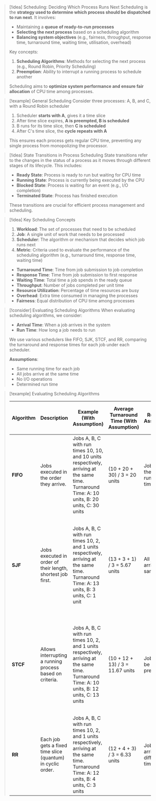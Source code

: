 
> [!idea] Scheduling: Deciding Which Process Runs Next
> Scheduling is the **strategy used to determine which process should be dispatched to run next**. It involves:
> 
> - Maintaining a **queue of ready-to-run processes**
> - **Selecting the next process** based on a scheduling algorithm
> - **Balancing system objectives** (e.g., fairness, throughput, response time, turnaround time, waiting time, utilisation, overhead)
> 
> Key concepts:
> 1. **Scheduling Algorithms**: Methods for selecting the next process (e.g., Round Robin, Priority Scheduling)
> 2. **Preemption**: Ability to interrupt a running process to schedule another
> 
> Scheduling aims to **optimize system performance and ensure fair allocation** of CPU time among processes.

> [!example] General Scheduling
> Consider three processes: A, B, and C, with a Round Robin scheduler
> 
> 1. Scheduler **starts with A**, gives it a time slice
> 2. After time slice expires, **A is preempted, B is scheduled**
> 3. B runs for its time slice, then **C is scheduled**
> 4. After C's time slice, the **cycle repeats with A**
> 
> This ensures each process gets regular CPU time, preventing any single process from monopolizing the processor.

> [!idea] State Transitions in Process Scheduling
> State transitions refer to the changes in the status of a process as it moves through different stages of its lifecycle. This includes:
> 
> - **Ready State**: Process is ready to run but waiting for CPU time
> - **Running State**: Process is currently being executed by the CPU
> - **Blocked State**: Process is waiting for an event (e.g., I/O completion)
> - **Terminated State**: Process has finished execution
> 
> These transitions are crucial for efficient process management and scheduling.

> [!idea] Key Scheduling Concepts
> 
> 1. **Workload**: The set of processes that need to be scheduled
> 2. **Job**: A single unit of work that needs to be processed
> 3. **Scheduler**: The algorithm or mechanism that decides which job runs next
> 4. **Metric**: Criteria used to evaluate the performance of the scheduling algorithm (e.g., turnaround time, response time, waiting time)
>
> - **Turnaround Time**: Time from job submission to job completion
> - **Response Time**: Time from job submission to first response
> - **Waiting Time**: Total time a job spends in the ready queue
> - **Throughput**: Number of jobs completed per unit time
> - **Resource Utilization**: Percentage of time resources are busy
> - **Overhead**: Extra time consumed in managing the processes
> - **Fairness**: Equal distribution of CPU time among processes

> [!consider] Evaluating Scheduling Algorithms
> When evaluating scheduling algorithms, we consider:
> 
> - **Arrival Time**: When a job arrives in the system
> - **Run Time**: How long a job needs to run
> 
> We use various schedulers like FIFO, SJK, STCF, and RR, comparing the turnaround and response times for each job under each scheduler.
> 
> **Assumptions**:
> - Same running time for each job
> - All jobs arrive at the same time
> - No I/O operations
> - Determined run time

> [!example] Evaluating Scheduling Algorithms
>
> | Algorithm       | Description                                                  | Example (With Assumption)                                                                                         | Average Turnaround Time (With Assumption)                       | Removed Assumption                              | Resulting Issue                                                      | Example (Without Assumption)                                                                                         | Average Turnaround Time (Without Assumption)                       |
> |-----------------|--------------------------------------------------------------|-------------------------------------------------------------------------------------------------------------------|-----------------------------------------------------------------|-------------------------------------------------|---------------------------------------------------------------------|-------------------------------------------------------------------------------------------------------------------|-----------------------------------------------------------------|
> | **FIFO**        | Jobs executed in the order they arrive.                      | Jobs A, B, C with run times 10, 10, and 10 units respectively, arriving at the same time. <br>Turnaround Time: A: 10 units, B: 20 units, C: 30 units                          | (10 + 20 + 30) / 3 = 20 units                                       | Jobs have the same running time.                | Convoy Effect – Short jobs wait for long jobs to complete.           | Jobs A, B, C with run times 10, 2, and 1 units respectively, arriving at the same time. <br>Turnaround Time: A: 10 units, B: 12 units, C: 13 units                          | (10 + 12 + 13) / 3 = 11.67 units                                    |
> | **SJF**         | Jobs executed in order of their length, shortest job first.  | Jobs A, B, C with run times 10, 2, and 1 units respectively, arriving at the same time. <br>Turnaround Time: A: 13 units, B: 3 units, C: 1 unit                             | (13 + 3 + 1) / 3 = 5.67 units                                       | All jobs arrive at the same time.               | Smaller jobs arriving after a larger job face delays.                | Jobs A, B, C with run times 10, 2, and 1 units respectively, arriving at different times (A at time 0, B at time 1, C at time 2). <br>Turnaround Time: A: 12 units, B: 4 units, C: 1 unit                             | (12 + 4 + 1) / 3 = 5.67 units                                        |
> | **STCF**        | Allows interrupting a running process based on criteria.     | Jobs A, B, C with run times 10, 2, and 1 units respectively, arriving at the same time. <br>Turnaround Time: A: 10 units, B: 12 units, C: 13 units                          | (10 + 12 + 13) / 3 = 11.67 units                                    | Jobs cannot be preempted.                       | Complex to implement and manage.                                    | Jobs A, B, C with run times 10, 2, and 1 units respectively, arriving at different times (A at time 0, B at time 1, C at time 2). <br>Turnaround Time: A: 12 units, B: 3 units, C: 1 unit                             | (12 + 3 + 1) / 3 = 5.33 units                                        |
> | **RR**          | Each job gets a fixed time slice (quantum) in cyclic order.  | Jobs A, B, C with run times 10, 2, and 1 units respectively, arriving at the same time. <br>Turnaround Time: A: 12 units, B: 4 units, C: 3 units                            | (12 + 4 + 3) / 3 = 6.33 units                                       | Jobs cannot arrive at different times.          | Overhead from frequent context switches if quantum is too small.    | Jobs A, B, C with run times 10, 2, and 1 units respectively, arriving at different times. <br>Turnaround Time: A: 12 units, B: 4 units, C: 3 units                            | (12 + 4 + 3) / 3 = 6.33 units                                        |
